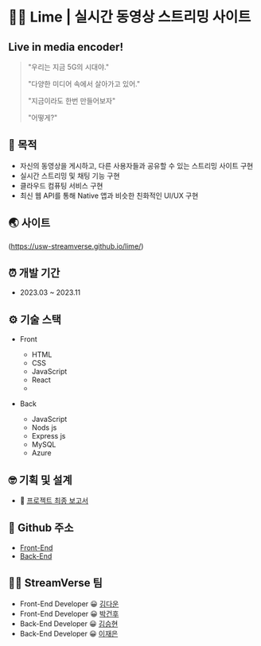# 🍋‍🟩 Lime | 실시간 동영상 스트리밍 사이트

## Live in media encoder!

> "우리는 지금 5G의 시대야."
>
> "다양한 미디어 속에서 살아가고 있어."
>
> "지금이라도 한번 만들어보자"
>
> "어떻게?"


## 🚩 목적
- 자신의 동영상을 게시하고, 다른 사용자들과 공유할 수 있는 스트리밍 사이트 구현
- 실시간 스트리밍 및 채팅 기능 구현
- 클라우드 컴퓨팅 서비스 구현
- 최신 웹 API를 통해 Native 앱과 비슷한 친화적인 UI/UX 구현

## 🌏 사이트

(https://usw-streamverse.github.io/lime/) 

## ⏰ 개발 기간

- 2023.03 ~ 2023.11

## ⚙️ 기술 스택

- Front

  - HTML
  - CSS
  - JavaScript
  - React
  - 

- Back

  - JavaScript
  - Nods js
  - Express js
  - MySQL
  - Azure

## 🤓 기획 및 설계

- 📄 [프로젝트 최종 보고서](https://drive.google.com/file/d/16NshRXH_DIsC6fhu5Q-h5IvyN6nOLr8P/view?usp=drive_link)


## 🎲 Github 주소

- [Front-End](https://github.com/usw-streamverse/lime)
- [Back-End](https://github.com/usw-streamverse/lime-back)

## 🎥🌌 StreamVerse 팀

- Front-End Developer 😀 [김다운](https://github.com/kimdw524)
- Front-End Developer 😀 [박건후](https://github.com/uuuussss11)
- Back-End Developer 😀 [김승현](https://github.com/IforCU)
- Back-End Developer 😀 [이재은](https://github.com/Jaeeun708)
